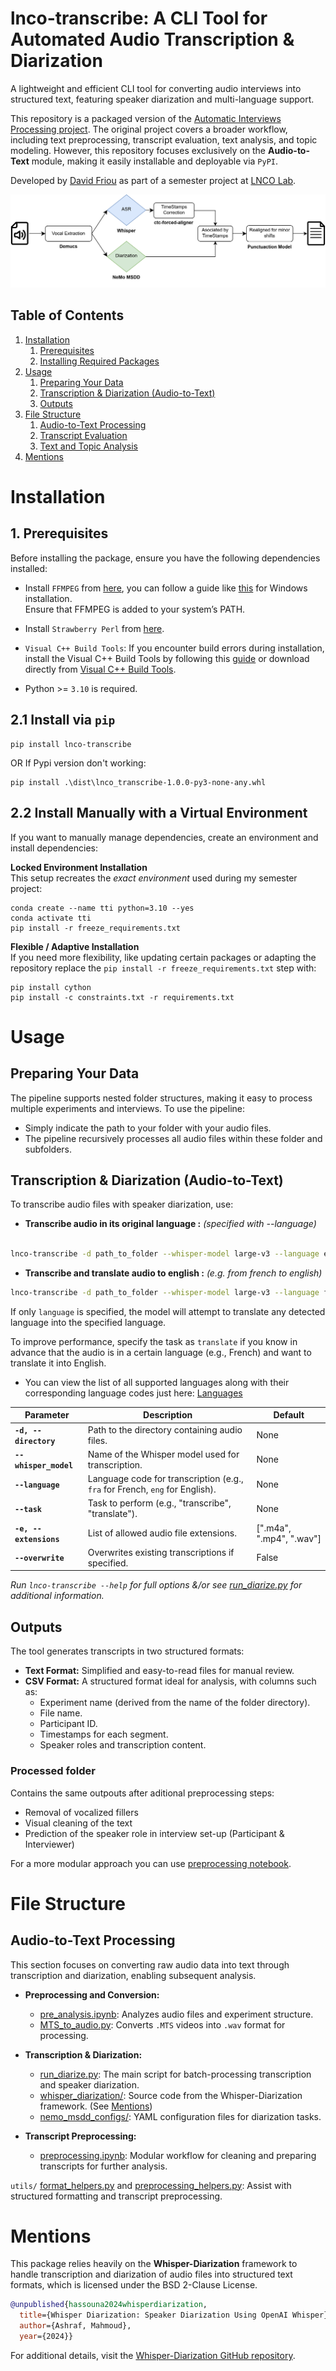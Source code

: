 # lnco-transcribe: A CLI Tool for Automated Audio Transcription & Diarization

A lightweight and efficient CLI tool for converting audio interviews into structured text, featuring speaker diarization and multi-language support.

This repository is a packaged version of the [Automatic Interviews Processing project](https://github.com/AfroDeivid/automatic-interviews-processing).
The original project covers a broader workflow, including text preprocessing, transcript evaluation, text analysis, and topic modeling. However, this repository focuses exclusively on the **Audio-to-Text** module, making it easily installable and deployable via ``PyPI``.

Developed by [David Friou](https://github.com/AfroDeivid) as part of a semester project at [LNCO Lab](https://www.epfl.ch/labs/lnco/).

![Project Workflow](images/WD_pipeline.png)

## Table of Contents
1. [Installation](#installation)  
   1. [Prerequisites](#1-prerequisites)  
   2. [Installing Required Packages](#2-installing-required-packages)  
2. [Usage](#usage)  
   1. [Preparing Your Data](#preparing-your-data)  
   2. [Transcription & Diarization (Audio-to-Text)](#transcription--diarization-audio-to-text)  
   3. [Outputs](#outputs)  
3. [File Structure](#file-structure)  
   1. [Audio-to-Text Processing](#audio-to-text-processing)  
   2. [Transcript Evaluation](#transcript-evaluation)  
   3. [Text and Topic Analysis](#text-and-topic-analysis) 
4. [Mentions](#mentions)

# Installation

## 1. Prerequisites
Before installing the package, ensure you have the following dependencies installed:

- Install ``FFMPEG`` from [here](https://ffmpeg.org/download.html), you can follow a guide like [this](https://phoenixnap.com/kb/ffmpeg-windows) for Windows installation.  
Ensure that FFMPEG is added to your system’s PATH.

- Install ``Strawberry Perl`` from [here](https://strawberryperl.com/).

- ``Visual C++ Build Tools``: If you encounter build errors during installation, install the Visual C++ Build Tools by following this [guide](https://stackoverflow.com/questions/40504552/how-to-install-visual-c-build-tools) or download directly from [Visual C++ Build Tools](https://visualstudio.microsoft.com/visual-cpp-build-tools/).

- Python >= ``3.10`` is required.

## 2.1 Install via ``pip``

```
pip install lnco-transcribe
``` 
OR
If Pypi version don't working:
```
pip install .\dist\lnco_transcribe-1.0.0-py3-none-any.whl
```

## 2.2 Install Manually with a Virtual Environment

If you want to manually manage dependencies, create an environment and install dependencies:

**Locked Environment Installation**  
This setup recreates the *exact environment* used during my semester project:
```
conda create --name tti python=3.10 --yes
conda activate tti
pip install -r freeze_requirements.txt
``` 

**Flexible / Adaptive Installation**  
If you need more flexibility, like updating certain packages or adapting the repository replace the ``pip install -r freeze_requirements.txt`` step with:
```
pip install cython
pip install -c constraints.txt -r requirements.txt 
``` 

# Usage

## Preparing Your Data

The pipeline supports nested folder structures, making it easy to process multiple experiments and interviews. To use the pipeline:

- Simply indicate the path to your folder with your audio files.
- The pipeline recursively processes all audio files within these folder and subfolders.

## Transcription & Diarization (Audio-to-Text)
To transcribe audio files with speaker diarization, use:

- **Transcribe audio in its original language :** *(specified with --language)* 
```bash

lnco-transcribe -d path_to_folder --whisper-model large-v3 --language en
```

- **Transcribe and translate audio to english :** *(e.g. from french to english)*
```bash
lnco-transcribe -d path_to_folder --whisper-model large-v3 --language fr --task translate
```

If only ``language`` is specified, the model will attempt to translate any detected language into the specified language.

To improve performance, specify the task as ``translate`` if you know in advance that the audio is in a certain language (e.g., French) and want to translate it into English.

- You can view the list of all supported languages along with their corresponding language codes just here: [Languages](lnco-transcribe/whisper_diarization/helpers.py)

| Parameter         | Description                                         | Default                         |
|-------------------|-----------------------------------------------------|---------------------------------|
| **`-d, --directory`** | Path to the directory containing audio files.       | None                 |
| **`--whisper_model`** | Name of the Whisper model used for transcription.   | None                      |
| **``--language ``**       | Language code for transcription (e.g., `fra` for French, `eng` for English). | None                            |
| **``--task ``**           | Task to perform (e.g., "transcribe", "translate").  | None                            |
| **``-e, --extensions``**      | List of allowed audio file extensions.              | [".m4a", ".mp4", ".wav"]        |
| **``--overwrite``**       | Overwrites existing transcriptions if specified.    | False                           |

*Run ``lnco-transcribe --help`` for full options &/or see [run_diarize.py](lnco-transcribe/run_diarize.py) for additional information.*

## Outputs
The tool generates transcripts in two structured formats:

- **Text Format:** Simplified and easy-to-read files for manual review.
- **CSV Format:** A structured format ideal for analysis, with columns such as:
  - Experiment name (derived from the name of the folder directory).
  - File name.
  - Participant ID.
  - Timestamps for each segment.
  - Speaker roles and transcription content.

### Processed folder
Contains the same outpouts after aditional preprocessing steps:

- Removal of vocalized fillers
- Visual cleaning of the text
- Prediction of the speaker role in interview set-up (Participant & Interviewer)

For a more modular approach you can use [preprocessing notebook](./lnco-transcribe/preprocessing.ipynb).

# File Structure

## Audio-to-Text Processing  
This section focuses on converting raw audio data into text through transcription and diarization, enabling subsequent analysis.  

- **Preprocessing and Conversion:**  
  - [pre_analysis.ipynb](lnco-transcribe/pre_analysis.ipynb): Analyzes audio files and experiment structure.  
  - [MTS_to_audio.py](lnco-transcribe/MTS_to_audio.py): Converts `.MTS` videos into `.wav` format for processing.  

- **Transcription & Diarization:**  
  - [run_diarize.py](lnco-transcribe/run_diarize.py): The main script for batch-processing transcription and speaker diarization.  
  - [whisper_diarization/](lnco-transcribe/whisper_diarization/): Source code from the Whisper-Diarization framework. (See [Mentions](#mentions))  
  - [nemo_msdd_configs/](nemo_msdd_configs/): YAML configuration files for diarization tasks.  

- **Transcript Preprocessing:**  
  - [preprocessing.ipynb](lnco-transcribe/preprocessing.ipynb): Modular workflow for cleaning and preparing transcripts for further analysis.  

``utils/`` [format_helpers.py](lnco-transcribe/utils/format_helpers.py) and [preprocessing_helpers.py](lnco-transcribe/utils/preprocessing_helpers.py): Assist with structured formatting and transcript preprocessing.  

# Mentions

This package relies heavily on the **Whisper-Diarization** framework to handle transcription and diarization of audio files into structured text formats, which is licensed under the BSD 2-Clause License.

```bibtex
@unpublished{hassouna2024whisperdiarization,
  title={Whisper Diarization: Speaker Diarization Using OpenAI Whisper},
  author={Ashraf, Mahmoud},
  year={2024}}
```
For additional details, visit the [Whisper-Diarization GitHub repository](https://github.com/MahmoudAshraf97/whisper-diarization).